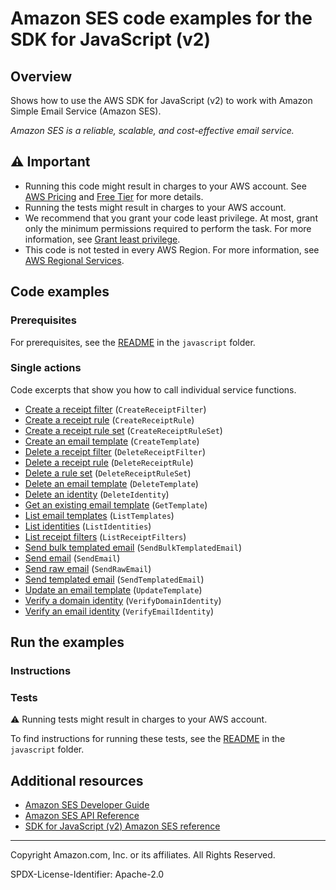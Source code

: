 <!--Generated by WRITEME on 2023-09-12 00:35:12.157543 (UTC)-->
# Amazon SES code examples for the SDK for JavaScript (v2)

## Overview

Shows how to use the AWS SDK for JavaScript (v2) to work with Amazon Simple Email Service (Amazon SES).

<!--custom.overview.start-->
<!--custom.overview.end-->

*Amazon SES is a reliable, scalable, and cost-effective email service.*

## ⚠ Important

* Running this code might result in charges to your AWS account. See [AWS Pricing](https://aws.amazon.com/pricing/?aws-products-pricing.sort-by=item.additionalFields.productNameLowercase&aws-products-pricing.sort-order=asc&awsf.Free%20Tier%20Type=*all&awsf.tech-category=*all) and [Free Tier](https://aws.amazon.com/free/?all-free-tier.sort-by=item.additionalFields.SortRank&all-free-tier.sort-order=asc&awsf.Free%20Tier%20Types=*all&awsf.Free%20Tier%20Categories=*all) for more details.
* Running the tests might result in charges to your AWS account.
* We recommend that you grant your code least privilege. At most, grant only the minimum permissions required to perform the task. For more information, see [Grant least privilege](https://docs.aws.amazon.com/IAM/latest/UserGuide/best-practices.html#grant-least-privilege).
* This code is not tested in every AWS Region. For more information, see [AWS Regional Services](https://aws.amazon.com/about-aws/global-infrastructure/regional-product-services).

<!--custom.important.start-->
<!--custom.important.end-->

## Code examples

### Prerequisites

For prerequisites, see the [README](../../README.md#Prerequisites) in the `javascript` folder.


<!--custom.prerequisites.start-->
<!--custom.prerequisites.end-->

### Single actions

Code excerpts that show you how to call individual service functions.

* [Create a receipt filter](None) (`CreateReceiptFilter`)
* [Create a receipt rule](None) (`CreateReceiptRule`)
* [Create a receipt rule set](None) (`CreateReceiptRuleSet`)
* [Create an email template](None) (`CreateTemplate`)
* [Delete a receipt filter](None) (`DeleteReceiptFilter`)
* [Delete a receipt rule](None) (`DeleteReceiptRule`)
* [Delete a rule set](None) (`DeleteReceiptRuleSet`)
* [Delete an email template](None) (`DeleteTemplate`)
* [Delete an identity](None) (`DeleteIdentity`)
* [Get an existing email template](None) (`GetTemplate`)
* [List email templates](None) (`ListTemplates`)
* [List identities](None) (`ListIdentities`)
* [List receipt filters](None) (`ListReceiptFilters`)
* [Send bulk templated email](None) (`SendBulkTemplatedEmail`)
* [Send email](None) (`SendEmail`)
* [Send raw email](None) (`SendRawEmail`)
* [Send templated email](None) (`SendTemplatedEmail`)
* [Update an email template](None) (`UpdateTemplate`)
* [Verify a domain identity](None) (`VerifyDomainIdentity`)
* [Verify an email identity](None) (`VerifyEmailIdentity`)

## Run the examples

### Instructions


<!--custom.instructions.start-->
<!--custom.instructions.end-->



### Tests

⚠ Running tests might result in charges to your AWS account.


To find instructions for running these tests, see the [README](../../README.md#Tests)
in the `javascript` folder.



<!--custom.tests.start-->
<!--custom.tests.end-->

## Additional resources

* [Amazon SES Developer Guide](https://docs.aws.amazon.com/ses/latest/dg/Welcome.html)
* [Amazon SES API Reference](https://docs.aws.amazon.com/ses/latest/APIReference/Welcome.html)
* [SDK for JavaScript (v2) Amazon SES reference](https://docs.aws.amazon.com/AWSJavaScriptSDK/latest/AWS/Ses.html)

<!--custom.resources.start-->
<!--custom.resources.end-->

---

Copyright Amazon.com, Inc. or its affiliates. All Rights Reserved.

SPDX-License-Identifier: Apache-2.0